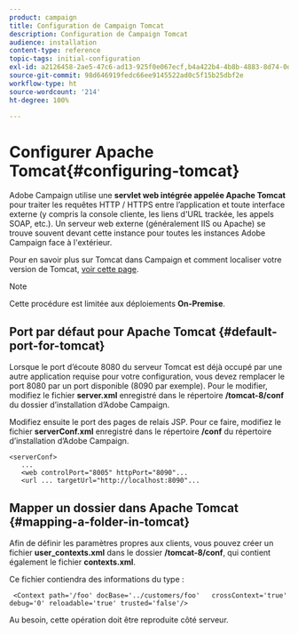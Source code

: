 ```yaml
---
product: campaign
title: Configuration de Campaign Tomcat
description: Configuration de Campaign Tomcat
audience: installation
content-type: reference
topic-tags: initial-configuration
exl-id: a2126458-2ae5-47c6-ad13-925f0e067ecf,b4a422b4-4b8b-4883-8d74-0dccda4a5ef3
source-git-commit: 98d646919fedc66ee9145522ad0c5f15b25dbf2e
workflow-type: ht
source-wordcount: '214'
ht-degree: 100%

---
```


# Configurer Apache Tomcat{#configuring-tomcat}

Adobe Campaign utilise une **servlet web intégrée appelée Apache Tomcat** pour traiter les requêtes HTTP / HTTPS entre l’application et toute interface externe (y compris la console cliente, les liens d&#39;URL trackée, les appels SOAP, etc.). Un serveur web externe (généralement IIS ou Apache) se trouve souvent devant cette instance pour toutes les instances Adobe Campaign face à l&#39;extérieur.

Pour en savoir plus sur Tomcat dans Campaign et comment localiser votre version de Tomcat, [voir cette page](../../production/using/locate-tomcat-version.md).

>[!NOTE]
>
>Cette procédure est limitée aux déploiements **On-Premise**.


## Port par défaut pour Apache Tomcat {#default-port-for-tomcat}

Lorsque le port d’écoute 8080 du serveur Tomcat est déjà occupé par une autre application requise pour votre configuration, vous devez remplacer le port 8080 par un port disponible (8090 par exemple). Pour le modifier, modifiez le fichier **server.xml** enregistré dans le répertoire **/tomcat-8/conf** du dossier d’installation d’Adobe Campaign.

Modifiez ensuite le port des pages de relais JSP. Pour ce faire, modifiez le fichier **serverConf.xml** enregistré dans le répertoire **/conf** du répertoire d’installation d’Adobe Campaign.

```
<serverConf>
   ...
   <web controlPort="8005" httpPort="8090"...
   <url ... targetUrl="http://localhost:8090"...
```

## Mapper un dossier dans Apache Tomcat {#mapping-a-folder-in-tomcat}

Afin de définir les paramètres propres aux clients, vous pouvez créer un fichier **user_contexts.xml** dans le dossier **/tomcat-8/conf**, qui contient également le fichier **contexts.xml**.

Ce fichier contiendra des informations du type :

```
 <Context path='/foo' docBase='../customers/foo'   crossContext='true' debug='0' reloadable='true' trusted='false'/>
```

Au besoin, cette opération doit être reproduite côté serveur.

